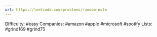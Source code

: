 ```yaml
---
url: https://leetcode.com/problems/ransom-note
---
```


Difficulty: #easy
Companies: #amazon #apple #microsoft #spotify
Lists: #grind169 #grind75